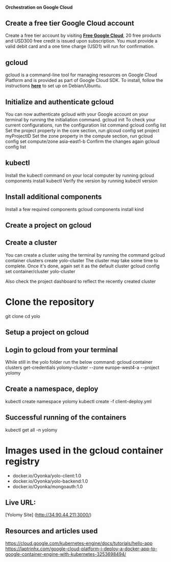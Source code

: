 #### Orchestration on Google Cloud
## Create a free tier Google Cloud account

Create a free tier account by visiting [**Free Google Cloud**](https://cloud.google.com/free), 20 free products and USD300 free credit is issued upon subscription. You must provide a valid debit card and a one time charge (USD1) will run for confirmation.

## gcloud
gcloud is a command-line tool for managing resources on Google Cloud Platform and is provided as part of Google Cloud SDK. To install, follow the instructions [**here**](https://cloud.google.com/sdk/docs/install) to set up on Debian/Ubuntu.

## Initialize and authenticate gcloud
You can now authenticate gcloud with your Google account on your terminal by running the initialiation command. 
gcloud init
To check your current configurations, run the configuration list command
gcloud config list
Set the project property in the core section, run
glcoud config set project myProjectID
Set the zone property in the compute section, run
gcloud config set compute/zone asia-east1-b
Confirm the changes again
gcloud config list

## kubectl
Install the kubectl command on your local computer by running
gcloud components install kubectl
Verify the version by running
kubectl version
## Install additional components
Install a few required components 
gcloud components install kind

## Create a project on gcloud

## Create a cluster
You can create a cluster using the terminal by running the command
gcloud container clusters create yolo-cluster
The cluster may take some time to complete. Once it's done, again set it as the default cluster
gcloud config set container/cluster yolo-cluster

Also check the project dashboard to reflect the recently created cluster
# Clone the repository
git clone
cd yolo
## Setup a project on gcloud

## Login to gcloud from your terminal
While still in the yolo folder run the below command:
gcloud container clusters get-credentials yolomy-cluster --zone europe-west4-a --project yolomy

## Create a namespace, deploy
kubectl create namespace yolomy
kubectl create -f client-deploy.yml


## Successful running of the containers
kubectl get all -n yolomy

# Images used in the gcloud container registry

- docker.io/Oyonka/yolo-client:1.0
- docker.io/Oyonka/yolo-backend:1.0
- docker.io/Oyonka/mongoauth:1.0

## Live URL:
[Yolomy Site] (http://34.90.44.211:3000/)

## Resources and articles used
https://cloud.google.com/kubernetes-engine/docs/tutorials/hello-app  <br>
https://laptrinhx.com/google-cloud-platform-i-deploy-a-docker-app-to-google-container-engine-with-kubernetes-3253698494/